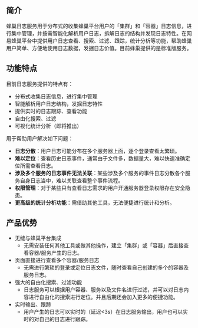 ## 简介

蜂巢日志服务用于分布式的收集蜂巢平台用户的「集群」和「容器」日志信息，进行集中管理，并按需智能化解析用户日志，拆解日志的结构并发现日志特性。在网易蜂巢平台中提供用户日志查看、搜索、过滤、跟踪，统计分析等功能，帮助蜂巢用户简单、方便地使用日志数据，发掘日志价值。目前蜂巢提供的是标准版服务。

## 功能特点

目前日志服务提供的特点有：

* 分布式收集日志信息，进行集中管理
* 智能解析用户日志结构，发掘日志特性
* 提供实时的日志跟踪、查看功能
* 自由化搜索、过滤
* 可视化统计分析（即将推出）

用于帮助用户解决如下问题：

* **日志分散**：用户日志可能分布在多个服务器上面，逐个登录查看太繁琐。
* **难以定位**：查看历史日志事件，通常由于文件多，数据量大，难以快速准确定位所需查看日志。
* **涉及多个服务的日志事件无法关联**：某些涉及多个服务的事件日志分散各个服务自身日志当中，难以关联查看整个事件流程。
* **权限管理**：对于某些只有查看日志需求的用户开通服务器登录权限存在安全隐患。
* **更高级的统计分析功能**：需借助其他工具，无法便捷进行统计和分析。

## 产品优势

*  无缝与蜂巢平台集成
	*   无需安装任何其他工具或做其他操作，建立「集群」或「容器」后直接查看容器/服务产生的日志。
*  页面直接进行查看多个容器/服务日志
    *   无需进行繁琐的登录或定位日志文件，随时查看自己创建的多个的容器及服务日志。
*  强大的自由化搜索、过滤功能
	*   日志服务可以根据用户容器、服务以及文件名进行过滤，并可以对日志内容进行自由化的搜索进行定位。并且后期还会加入更多的便捷功能。
* 实时输出、跟踪
    *   用户产生的日志可以实时的（延迟<3s）在日志服务输出，用户也可以实时的对自己的日志进行跟踪。